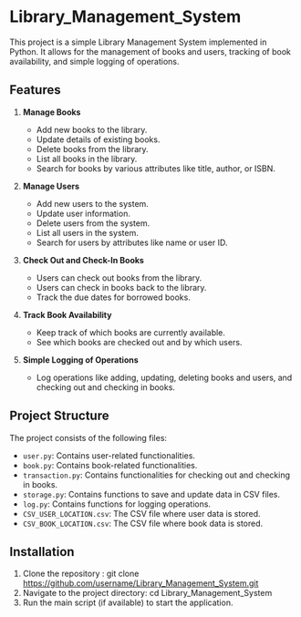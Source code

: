 # Library_Management_System

This project is a simple Library Management System implemented in Python. It allows for the management of books and users, tracking of book availability, and simple logging of operations.

## Features

1. **Manage Books**
   - Add new books to the library.
   - Update details of existing books.
   - Delete books from the library.
   - List all books in the library.
   - Search for books by various attributes like title, author, or ISBN.

2. **Manage Users**
   - Add new users to the system.
   - Update user information.
   - Delete users from the system.
   - List all users in the system.
   - Search for users by attributes like name or user ID.

3. **Check Out and Check-In Books**
   - Users can check out books from the library.
   - Users can check in books back to the library.
   - Track the due dates for borrowed books.

4. **Track Book Availability**
   - Keep track of which books are currently available.
   - See which books are checked out and by which users.

5. **Simple Logging of Operations**
   - Log operations like adding, updating, deleting books and users, and checking out and checking in books.

## Project Structure

The project consists of the following files:

- `user.py`: Contains user-related functionalities.
- `book.py`: Contains book-related functionalities.
- `transaction.py`: Contains functionalities for checking out and checking in books.
- `storage.py`: Contains functions to save and update data in CSV files.
- `log.py`: Contains functions for logging operations.
- `CSV_USER_LOCATION.csv`: The CSV file where user data is stored.
- `CSV_BOOK_LOCATION.csv`: The CSV file where book data is stored.

## Installation
1. Clone the repository :
   git clone https://github.com/username/Library_Management_System.git
2. Navigate to the project directory:
   cd Library_Management_System
3. Run the main script (if available) to start the application.
